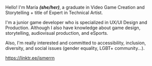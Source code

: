 Hello! I'm María ***(she/her)***, a graduate in Video Game Creation and Storytelling + title of Expert in Technical Artist.

I'm a junior game developer who is specialized in UX/UI Design and Production. Although I also have knowledge about game design, storytelling, audiovisual production, and eSports.

Also, I'm really interested and committed to accessibility, inclusion, diversity, and social issues (gender equality, LGBT+ community...).

https://linktr.ee/ismerrn
